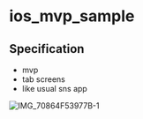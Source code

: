 # ios_mvp_sample

## Specification
- mvp
- tab screens
- like usual sns app


![IMG_70864F53977B-1](https://user-images.githubusercontent.com/39581397/144735248-1ae0970e-a974-4025-8f0d-e48198461852.jpeg)
